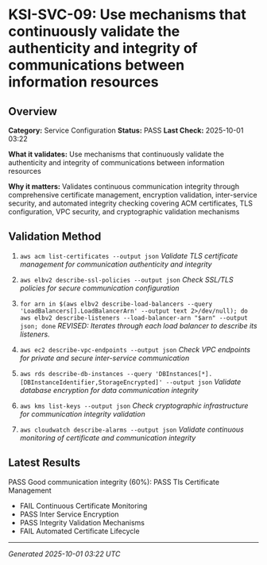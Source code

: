 # KSI-SVC-09: Use mechanisms that continuously validate the authenticity and integrity of communications between information resources

## Overview

**Category:** Service Configuration
**Status:** PASS
**Last Check:** 2025-10-01 03:22

**What it validates:** Use mechanisms that continuously validate the authenticity and integrity of communications between information resources

**Why it matters:** Validates continuous communication integrity through comprehensive certificate management, encryption validation, inter-service security, and automated integrity checking covering ACM certificates, TLS configuration, VPC security, and cryptographic validation mechanisms

## Validation Method

1. `aws acm list-certificates --output json`
   *Validate TLS certificate management for communication authenticity and integrity*

2. `aws elbv2 describe-ssl-policies --output json`
   *Check SSL/TLS policies for secure communication configuration*

3. `for arn in $(aws elbv2 describe-load-balancers --query 'LoadBalancers[].LoadBalancerArn' --output text 2>/dev/null); do aws elbv2 describe-listeners --load-balancer-arn "$arn" --output json; done`
   *REVISED: Iterates through each load balancer to describe its listeners.*

4. `aws ec2 describe-vpc-endpoints --output json`
   *Check VPC endpoints for private and secure inter-service communication*

5. `aws rds describe-db-instances --query 'DBInstances[*].[DBInstanceIdentifier,StorageEncrypted]' --output json`
   *Validate database encryption for data communication integrity*

6. `aws kms list-keys --output json`
   *Check cryptographic infrastructure for communication integrity validation*

7. `aws cloudwatch describe-alarms --output json`
   *Validate continuous monitoring of certificate and communication integrity*

## Latest Results

PASS Good communication integrity (60%): PASS Tls Certificate Management
- FAIL Continuous Certificate Monitoring
- PASS Inter Service Encryption
- PASS Integrity Validation Mechanisms
- FAIL Automated Certificate Lifecycle

---
*Generated 2025-10-01 03:22 UTC*